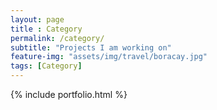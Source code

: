 ```yaml
--- 
layout: page
title : Category 
permalink: /category/
subtitle: "Projects I am working on" 
feature-img: "assets/img/travel/boracay.jpg"
tags: [Category]
---
```


{% include portfolio.html %}